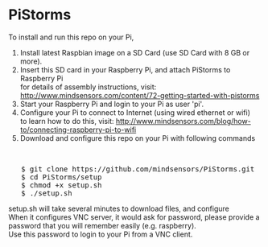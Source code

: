 # PiStorms

To install and run this repo on your Pi,<br>

1) Install latest Raspbian image on a SD Card (use SD Card with 8 GB or more).<br>
2) Insert this SD card in your Raspberry Pi, and attach PiStorms to Raspberry Pi <br>
   for details of assembly instructions, visit: http://www.mindsensors.com/content/72-getting-started-with-pistorms<br>
3) Start your Raspberry Pi and login to your Pi as user 'pi'.<br>
4) Configure your Pi to connect to Internet (using wired ethernet or wifi)<br>
   to learn how to do this, visit: http://www.mindsensors.com/blog/how-to/connecting-raspberry-pi-to-wifi<br>
5) Download and configure this repo on your Pi with following commands<br>
<br>
<pre>
   $ git clone https://github.com/mindsensors/PiStorms.git
   $ cd PiStorms/setup
   $ chmod +x setup.sh
   $ ./setup.sh
</pre>

setup.sh will take several minutes to download files, and configure<br>
When it configures VNC server, it would ask for password, please provide a password that you will remember easily (e.g. raspberry).<br>Use this password to login to your Pi from a VNC client.
